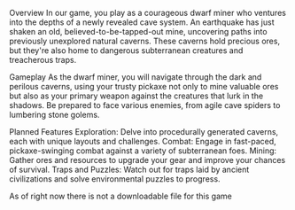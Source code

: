 Overview
In our game, you play as a courageous dwarf miner who ventures into the depths of a newly revealed cave system. 
An earthquake has just shaken an old, believed-to-be-tapped-out mine, uncovering paths into previously unexplored natural caverns. 
These caverns hold precious ores, but they're also home to dangerous subterranean creatures and treacherous traps.

Gameplay
As the dwarf miner, you will navigate through the dark and perilous caverns, using your trusty pickaxe not only to mine valuable ores
but also as your primary weapon against the creatures that lurk in the shadows. Be prepared to face various enemies, from agile cave spiders 
to lumbering stone golems.

Planned Features
Exploration: Delve into procedurally generated caverns, each with unique layouts and challenges.
Combat: Engage in fast-paced, pickaxe-swinging combat against a variety of subterranean foes.
Mining: Gather ores and resources to upgrade your gear and improve your chances of survival.
Traps and Puzzles: Watch out for traps laid by ancient civilizations and solve environmental puzzles to progress.

As of right now there is not a downloadable file for this game
